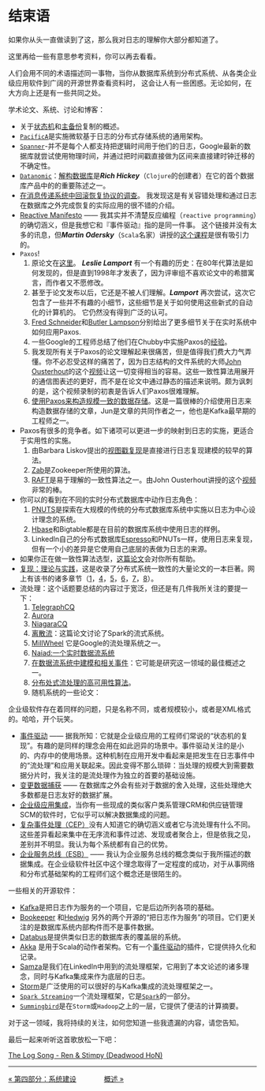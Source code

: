 结束语
=============================

如果你从头一直做读到了这，那么我对日志的理解你大部分都知道了。

这里再给一些有意思参考资料，你可以再去看看。

人们会用不同的术语描述同一事物，当你从数据库系统到分布式系统、从各类企业级应用软件到广阔的开源世界查看资料时，
这会让人有一些困惑。无论如何，在大方向上还是有一些共同之处。

学术论文、系统、讨论和博客：

- 关于[状态机](http://www.cs.cornell.edu/fbs/publications/smsurvey.pdf%E2%80%8E)和[主备份](http://citeseerx.ist.psu.edu/viewdoc/summary?doi=10.1.1.20.5896)复制的概述。
- [`PacificA`](http://research.microsoft.com/apps/pubs/default.aspx?id=66814)是实施微软基于日志的分布式存储系统的通用架构。
- [`Spanner`](http://static.googleusercontent.com/external_content/untrusted_dlcp/research.google.com/en/us/archive/spanner-osdi2012.pdf)-并不是每个人都支持把逻辑时间用于他们的日志，Google最新的数据库就尝试使用物理时间，并通过把时间戳直接做为区间来直接建时钟迁移的不确定性。
- [`Datanomic`](http://www.datomic.com/)：[解构数据库](https://www.youtube.com/watch?v=Cym4TZwTCNU)是***Rich Hickey***（`Clojure`的创建者）在它的首个数据库产品中的的重要陈述之一。
- [在消息传递系统中回滚恢复协议的调查](http://www.cs.utexas.edu/~lorenzo/papers/SurveyFinal.pdf)。
    我发现这是有关容错处理和通过日志在数据库之外完成恢复的实际应用的很不错的介绍。
- [Reactive Manifesto](http://www.reactivemanifesto.org/) ——
    我其实并不清楚反应编程（`reactive programming`）的确切涵义，但是我想它和『事件驱动』指的是同一件事。
    这个链接并没有太多的讯息，但***Martin Odersky***（`Scala`名家）讲授的[这个课程](https://www.coursera.org/course/reactive)是很有吸引力的。
- `Paxos`!
    1. 原论文在[这里](http://research.microsoft.com/en-us/um/people/lamport/pubs/lamport-paxos.pdf)。
        ***Leslie Lamport*** 有一个有趣的历史：在80年代算法是如何发现的，但是直到1998年才发表了，因为评审组不喜欢论文中的希腊寓言，而作者又不愿修改。
    2. 甚至于论文发布以后，它还是不被人们理解。***Lamport*** 再次尝试，这次它包含了一些并不有趣的小细节，这些细节是关于如何使用这些新式的自动化的计算机的。
        它仍然没有得到广泛的认可。
    3. [Fred Schneider](http://www.cs.cornell.edu/fbs/publications/SMSurvey.pdf)和[Butler Lampson](http://engineering.linkedin.com/distributed-systems/log-what-every-software-engineer-should-know-about-real-time-datas-unifying)分别给出了更多细节关于在实时系统中如何应用Paxos.
    4. 一些Google的工程师总结了他们在Chubby中实施Paxos的[经验](http://www.cs.utexas.edu/users/lorenzo/corsi/cs380d/papers/paper2-1.pdf)。
    5. 我发现所有关于Paxos的论文理解起来很痛苦，但是值得我们费大力气弄懂。你不必忍受这样的痛苦了，因为日志结构的文件系统的大师[John Ousterhout](http://www.stanford.edu/~ouster/cgi-bin/papers/lfs.pdf)的这个[视频](https://www.youtube.com/watch?v=JEpsBg0AO6o)让这一切变得相当的容易。这些一致性算法用展开的通信图表述的更好，而不是在论文中通过静态的描述来说明。颇为讽刺的是，这个视频录制的初衷是告诉人们Paxos很难理解。
    6. [使用Paxos来构造规模一致的数据存储](http://arxiv.org/pdf/1103.2408.pdf)。这是一篇很棒的介绍使用日志来构造数据存储的文章，Jun是文章的共同作者之一，他也是Kafka最早期的工程师之一。
- Paxos有很多的竞争者。如下诸项可以更进一步的映射到日志的实施，更适合于实用性的实施。
    1. 由Barbara Liskov提出的[视图戳复现](http://pmg.csail.mit.edu/papers/vr-revisited.pdf)是直接进行日志复现建模的较早的算法。
    2. [Zab](http://www.stanford.edu/class/cs347/reading/zab.pdf)是Zookeeper所使用的算法。
    3. [RAFT](https://ramcloud.stanford.edu/wiki/download/attachments/11370504/raft.pdf)是易于理解的一致性算法之一。由John Ousterhout讲授的这个[视频](https://www.youtube.com/watch?v=YbZ3zDzDnrw)非常的棒。
- 你可以的看到在不同的实时分布式数据库中动作日志角色：
    1. [PNUTS](https://www.youtube.com/watch?v=YbZ3zDzDnrw)是探索在大规模的传统的分布式数据库系统中实施以日志为中心设计理念的系统。
    2. [Hbase](http://hbase.apache.org/)和Bigtable都是在目前的数据库系统中使用日志的样例。
    3. LinkedIn自己的分布式数据库[Espresso](http://www.slideshare.net/amywtang/espresso-20952131)和PNUTs一样，使用日志来复现，但有一个小的差异是它使用自己底层的表做为日志的来源。
- 如果你正在做一致性算法选型，[这篇论文](http://arxiv.org/abs/1309.5671)会对你所有帮助。
- [复现：理论与实践](http://www.amazon.com/Replication-Practice-Lecture-Computer-Theoretical/dp/3642112935)，这是收录了分布式系统一致性的大量论文的一本巨著。网上有该书的诸多章节（[1](http://disi.unitn.it/~montreso/ds/papers/replication.pdf)，[4](http://research.microsoft.com/en-us/people/aguilera/stumbling-chapter.pdf)，[5](http://www.distributed-systems.net/papers/2010.verita.pdf)，[6](http://www.cs.cornell.edu/ken/history.pdf)，[7](http://www.pmg.csail.mit.edu/papers/vr-to-bft.pdf)，[8](http://engineering.linkedin.com/distributed-systems/www.cs.cornell.edu/fbs/publications/TrustSurveyTR.pdf)）。
- 流处理：这个话题要总结的内容过于宽泛，但还是有几件我所关注的要提一下：
    1. [TelegraphCQ](http://db.cs.berkeley.edu/papers/cidr03-tcq.pdf)
    2. [Aurora](http://cs.brown.edu/research/aurora/vldb03_journal.pdf)
    3. [NiagaraCQ](http://research.cs.wisc.edu/niagara/papers/NiagaraCQ.pdf)
    4. [离散流](http://www.cs.berkeley.edu/~matei/papers/2012/hotcloud_spark_streaming.pdf)：这篇论文讨论了Spark的流式系统。
    5. [MillWheel](http://research.google.com/pubs/pub41378.html) 它是Google的流处理系统之一。
    6. [Naiad:一个实时数据流系统](http://research.microsoft.com/apps/pubs/?id=201100)
    7. [在数据流系统中建模和相关事件](http://infolab.usc.edu/csci599/Fall2002/paper/DML2_streams-issues.pdf)：它可能是研究这一领域的最佳概述之一。
    8. [分布处式流处理的高可用性算法](http://cs.brown.edu/research/aurora/hwang.icde05.ha.pdf)。
    9. 随机系统的一些论文：

企业级软件存在着同样的问题，只是名称不同，或者规模较小，或者是XML格式的。哈哈，开个玩笑。

- [事件驱动](http://cs.brown.edu/research/aurora/hwang.icde05.ha.pdf) —— 据我所知：它就是企业级应用的工程师们常说的“状态机的复现”。有趣的是同样的理念会用在如此迥异的场景中。事件驱动关注的是小的、内存中的使用场景。这种机制在应用开发中看起来是把发生在日志事件中的“流处理”和应用关联起来。因此变得不那么琐碎：当处理的规模大到需要数据分片时，我关注的是流处理作为独立的首要的基础设施。
- [变更数据捕获](http://en.wikipedia.org/wiki/Change_data_capture) —— 在数据库之外会有些对于数据的舍入处理，这些处理绝大多数都是日志友好的数据扩展。
- [企业级应用集成](http://en.wikipedia.org/wiki/Enterprise_application_integration)，当你有一些现成的类似客户类系管理CRM和供应链管理SCM的软件时，它似乎可以解决数据集成的问题。
- [复杂事件处理（CEP）](http://en.wikipedia.org/wiki/Complex_event_processing)没有人知道它的确切涵义或者它与流处理有什么不同。这些差异看起来集中在无序流和事件过滤、发现或者聚合上，但是依我之见，差别并不明显。我认为每个系统都有自己的优势。
- [企业服务总线（ESB）](http://en.wikipedia.org/wiki/Enterprise_service_bus) —— 我认为企业服务总线的概念类似于我所描述的数据集成。在企业级软件社区中这个理念取得了一定程度的成功，对于从事网络和分布式基础架构的工程师们这个概念还是很陌生的。

一些相关的开源软件：

- [Kafka](http://kafka.apache.org/)是把日志作为服务的一个项目，它是后边所列各项的基础。
- [Bookeeper](http://zookeeper.apache.org/bookkeeper/) 和[Hedwig](http://zookeeper.apache.org/bookkeeper/) 另外的两个开源的“把日志作为服务”的项目。它们更关注的是数据库系统内部构件而不是事件数据。
- [Databus](https://github.com/linkedin/databus)是提供类似日志的数据库表的覆盖层的系统。
- [Akka](http://akka.io/) 是用于Scala的动作者架构。它有一个[事件驱动](https://github.com/eligosource/eventsourced)的插件，它提供持久化和记录。
- [Samza](http://storm-project.net/)是我们在LinkedIn中用到的流处理框架，它用到了本文论述的诸多理念，同时与Kafka集成来作为底层的日志。
- [Storm](http://storm-project.net/)是广泛使用的可以很好的与Kafka集成的流处理框架之一。
- [`Spark Streaming`](http://spark.incubator.apache.org/docs/0.7.3/streaming-programming-guide.html)一个流处理框架，它是[`Spark`](http://spark.incubator.apache.org/)的一部分。
- [`Summingbird`](https://blog.twitter.com/2013/streaming-mapreduce-with-summingbird)是在`Storm`或`Hadoop`之上的一层，它提供了便洁的计算摘要。

对于这一领域，我将持续的关注，如何您知道一些我遗漏的内容，请您告知。

最后一起来听听这首歌放松一下吧：

[The Log Song - Ren & Stimpy (Deadwood HoN) ](https://youtu.be/2C7mNr5WMjA)

-----------------

[« 第四部分：系统建设](part4-system-building.md)　　　　[概述 »](README.md)
